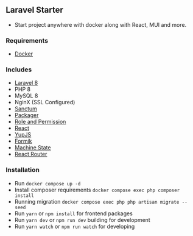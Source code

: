 ## Laravel Starter

- Start project anywhere with docker along with React, MUI and more.


### Requirements

- [Docker](https://www.docker.com/)


### Includes

- [Laravel 8](https://laravel.com/docs/8.x)
- PHP 8
- MySQL 8
- NginX (SSL Configured)
- [Sanctum](https://laravel.com/docs/8.x/sanctum#issuing-api-tokens)
- [Packager](https://github.com/JackieDo/laravel-packager)
- [Role and Permission](https://github.com/Als-Laravel-Packages/Rap)
- [React](https://reactjs.org/)
- [YupJS](https://github.com/jquense/yup)
- [Formik](https://formik.org/)
- [Machine State](https://xstate.js.org/docs/)
- [React Router](https://v5.reactrouter.com/web/guides/quick-start)


### Installation

- Run `docker compose up -d`
- Install composer requirements `docker compose exec php composer install`
- Running migration `docker compose exec php php artisan migrate --seed`
- Run `yarn` or `npm install` for frontend packages
- Run `yarn dev` or `npm run dev` building for development
- Run `yarn watch` or `npm run watch` for developing

